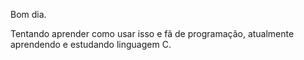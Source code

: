 Bom dia.

Tentando aprender como usar isso e fã de programação, atualmente aprendendo e estudando linguagem C. 

<!---
Fabionovato/Fabionovato is a ✨ special ✨ repository because its `README.md` (this file) appears on your GitHub profile.
You can click the Preview link to take a look at your changes.
--->
